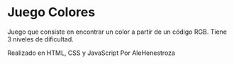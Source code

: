 # Juego Colores
Juego que consiste en encontrar un color a partir de un código RGB.
Tiene 3 niveles de dificultad.

Realizado en HTML, CSS y JavaScript
Por AleHenestroza
